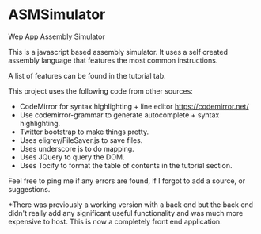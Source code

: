 # ASMSimulator
Wep App Assembly Simulator

This is a javascript based assembly simulator. It uses a self created assembly language
that features the most common instructions.

A list of features can be found in the tutorial tab.

This project uses the following code from other sources:
- CodeMirror for syntax highlighting + line editor
  https://codemirror.net/
- Use codemirror-grammar to generate autocomplete + syntax highlighting.
- Twitter bootstrap to make things pretty.
- Uses eligrey/FileSaver.js to save files.
- Uses underscore js to do mapping.
- Uses JQuery to query the DOM.
- Uses Tocify to format the table of contents in the tutorial section.

Feel free to ping me if any errors are found, if I forgot to add a source, or suggestions.

*There was previously a working version with a back end but the back end didn't really add any 
significant useful functionality and was much more expensive to host. This is now a completely
front end application.

